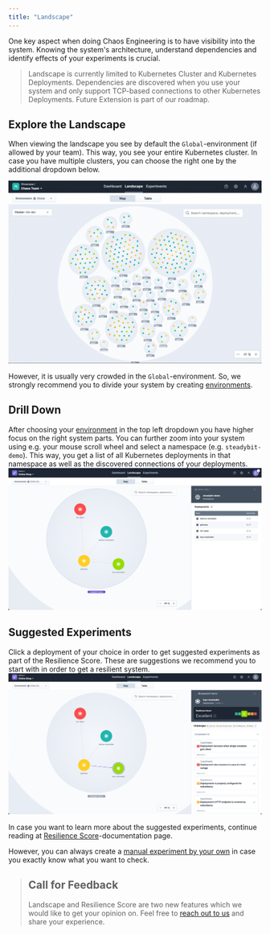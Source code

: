 ```yaml
---
title: "Landscape"
---
```

One key aspect when doing Chaos Engineering is to have visibility into the system.
Knowing the system's architecture, understand dependencies and identify effects of your experiments is crucial.

> Landscape is currently limited to Kubernetes Cluster and Kubernetes Deployments.
> Dependencies are discovered when you use your system and only support TCP-based connections to other Kubernetes Deployments.
> Future Extension is part of our roadmap.


## Explore the Landscape

When viewing the landscape you see by default the `Global`-environment (if allowed by your team).
This way, you see your entire Kubernetes cluster.
In case you have multiple clusters, you can choose the right one by the additional dropdown below.

![Landscape in Global-Envirnoment](20-img-landscape/global.png)

However, it is usually very crowded in the `Global`-environment.
So, we strongly recommend you to divide your system by creating [environments](/install-configure/50-set-up-environments).

## Drill Down
After choosing your [environment](/install-configure/50-set-up-environments) in the top left dropdown you have higher focus on the right system parts.
You can further zoom into your system using e.g. your mouse scroll wheel and select a namespace (e.g. `steadybit-demo`).
This way, you get a list of all Kubernetes deployments in that namespace as well as the discovered connections of your deployments.
![Landscape Namespace](20-img-landscape/shop.png)

## Suggested Experiments
Click a deployment of your choice in order to get suggested experiments as part of the Resilience Score.
These are suggestions we recommend you to start with in order to get a resilient system.
![Suggested Experiments](30-img-resilience-score/resilience-score.png)

In case you want to learn more about the suggested experiments, continue reading at [Resilience Score](30-resilience-score)-documentation page.

However, you can always create a [manual experiment by your own](/use/10-experiments) in case you exactly know what you want to check.

> ## Call for Feedback
> Landscape and Resilience Score are two new features which we would like to get your opinion on.
> Feel free to [reach out to us](https://www.steadybit.com/contact) and share your experience.

